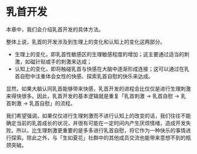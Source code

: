# 乳首开发

本章中，我们会介绍乳首开发的具体方法。

整体上说，乳首的开发涉及到生理上的变化和认知上的变化这两部分。

- 生理上的变化，即乳首性敏感区的生理敏感程度的增加；这主要通过适当的刺激，如磁针贴或手的刺激来达成；
- 认知上的变化，即将触碰乳首与快感在大脑中逐渐形成连接；这可以通过在乳首自慰中注重体会女性的快感、探索乳首自慰的快乐来达成。

显然，如果大脑认同乳首能够带来快感，乳首开发的进程会比仅仅是进行生理刺激来得快很多。因此，乳首开发的基本逻辑就是重复「乳首刺激 → 乳首自慰 → 乳首刺激 → 乳首自慰」的流程。

我们希望强调，如果仅仅进行生理刺激而不进行认知上的改变的话，我们往往不能确定当前的乳首成长的状况，并很有可能在一定时间内产生厌烦情绪，造成开发失败。所以，比生理刺激更重要的是多多进行乳首自慰，将它作为一种快乐的事情进行探索。除此之外，与「生如夏花」社群中的其他成员交流也能带来意想不到的瓶颈突破。
